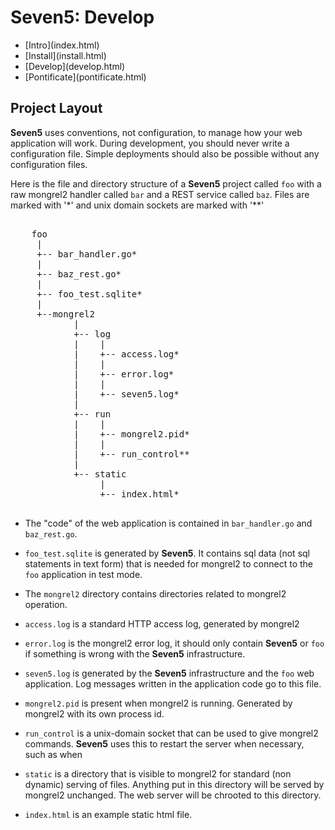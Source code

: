 # Seven5: Develop

<nav>
    <ul>
        <li>[Intro](index.html)</li>
        <li>[Install](install.html)</li>
        <li>[Develop](develop.html)</li>
        <li>[Pontificate](pontificate.html)</li>
    </ul>
</nav>

## Project Layout 

**Seven5** uses conventions, not configuration, to manage how your web 
application will work.  During development, you should never write a 
configuration file.  Simple deployments should also be possible without any
configuration files.

Here is the file and directory structure of a **Seven5** project called `foo` with 
a raw mongrel2 handler called `bar` and a REST service called `baz`.  Files
are marked with '*' and unix domain sockets are marked with '**'

<pre>

	foo
	 |
	 +-- bar_handler.go*
	 |
	 +-- baz_rest.go*
	 |
	 +-- foo_test.sqlite*
	 |
	 +--mongrel2
			|
			+-- log
			|    |
			|    +-- access.log*
			|    |
			|    +-- error.log*
			|    |
			|    +-- seven5.log*
			|    
			+-- run
			|    |
			|    +-- mongrel2.pid*
			|    |
			|    +-- run_control**
			|
			+-- static
			     |
			     +-- index.html*
			     
</pre>

* The "code" of the web application is contained in `bar_handler.go` and
`baz_rest.go`.  

* `foo_test.sqlite` is generated by **Seven5**.  It contains sql data (not sql
statements in text form) that is needed for mongrel2 to 
connect to the `foo` application in test mode.

* The `mongrel2` directory contains directories related to mongrel2 operation.

* `access.log` is a standard HTTP access log, generated by mongrel2

* `error.log` is the mongrel2 error log, it should only contain **Seven5** or
`foo` if something is wrong with the **Seven5** infrastructure.

* `seven5.log` is generated by the **Seven5** infrastructure and the `foo`
web application.  Log messages written in the application code go to this file.

* `mongrel2.pid` is present when mongrel2 is running.  Generated by mongrel2 
with its own process id.

* `run_control` is a unix-domain socket that can be used to give mongrel2
commands. **Seven5** uses this to restart the server when necessary, such as
when 

* `static` is a directory that is visible to mongrel2 for standard (non
dynamic) serving of files.  Anything put in this directory will be served
by mongrel2 unchanged.  The web server will be chrooted to this directory.

* `index.html` is an example static html file.  